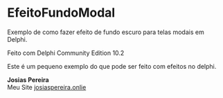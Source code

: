# EfeitoFundoModal
Exemplo de como fazer efeito de fundo escuro para telas modais em Delphi.

Feito com Delphi Community Edition 10.2

Este é um pequeno exemplo do que pode ser feito com efeitos no delphi.

<strong>
Josias Pereira
</strong>
<br>
Meu Site <a href="http://josiaspereira.online">josiaspereira.onlie</a>

